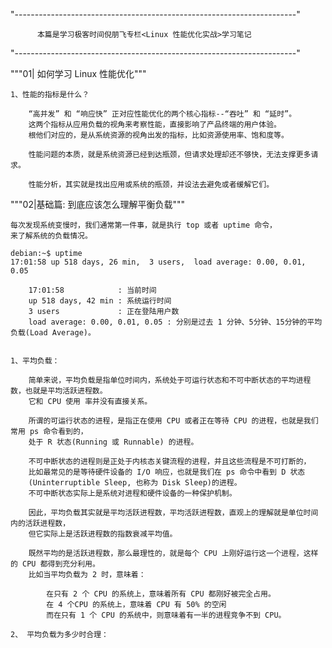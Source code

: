 "----------------------------------------------------------------------"

          本篇是学习极客时间倪朋飞专栏<Linux 性能优化实战>学习笔记

"----------------------------------------------------------------------"

"""01| 如何学习 Linux 性能优化"""

    1、性能的指标是什么？
    
        “高并发” 和 “响应快” 正对应性能优化的两个核心指标--“吞吐” 和 “延时”。
        这两个指标从应用负载的视角来考察性能，直接影响了产品终端的用户体验。
        根他们对应的，是从系统资源的视角出发的指标，比如资源使用率、饱和度等。
        
        性能问题的本质，就是系统资源已经到达瓶颈，但请求处理却还不够快，无法支撑更多请求。
        
        性能分析，其实就是找出应用或系统的瓶颈，并设法去避免或者缓解它们。


"""02|基础篇: 到底应该怎么理解平衡负载"""
        
    每次发现系统变慢时，我们通常第一件事，就是执行 top 或者 uptime 命令，
    来了解系统的负载情况。
    
    debian:~$ uptime
    17:01:58 up 518 days, 26 min,  3 users,  load average: 0.00, 0.01, 0.05
    
        17:01:58            : 当前时间
        up 518 days, 42 min : 系统运行时间
        3 users             : 正在登陆用户数
        load average: 0.00, 0.01, 0.05 : 分别是过去 1 分钟、5分钟、15分钟的平均负载(Load Average)。
        
             
    1、平均负载：
        
        简单来说，平均负载是指单位时间内，系统处于可运行状态和不可中断状态的平均进程数，也就是平均活跃进程数。
        它和 CPU 使用 率并没有直接关系。
        
        所谓的可运行状态的进程，是指正在使用 CPU 或者正在等待 CPU 的进程，也就是我们常用 ps 命令看到的，
        处于 R 状态(Running 或 Runnable) 的进程。
        
        不可中断状态的进程则是正处于内核态关键流程的进程，并且这些流程是不可打断的，
        比如最常见的是等待硬件设备的 I/O 响应，也就是我们在 ps 命令中看到 D 状态
        (Uninterruptible Sleep, 也称为 Disk Sleep)的进程。
        不可中断状态实际上是系统对进程和硬件设备的一种保护机制。
        
        因此，平均负载其实就是平均活跃进程数，平均活跃进程数，直观上的理解就是单位时间内的活跃进程数，
        但它实际上是活跃进程数的指数衰减平均值。
        
        既然平均的是活跃进程数，那么最理性的，就是每个 CPU 上刚好运行这一个进程，这样的 CPU 都得到充分利用。
        比如当平均负载为 2 时，意味着：
            
            在只有 2 个 CPU 的系统上，意味着所有 CPU 都刚好被完全占用。
            在 4 个CPU 的系统上，意味着 CPU 有 50% 的空闲
            而在只有 1 个 CPU 的系统中，则意味着有一半的进程竞争不到 CPU。
            
    2、 平均负载为多少时合理：
    
    
    
    
                
            
                
        
        












        
       
    
    
    
    
    
    
    
    
    
    
    
    
    
    
    
    
    
    
    
    
    
    
    
    
    
    